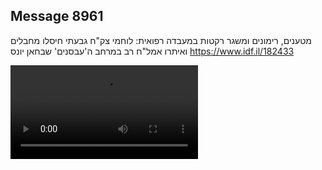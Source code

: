 ## Message 8961

מטענים, רימונים ומשגר רקטות במעבדה רפואית:
לוחמי צק"ח גבעתי חיסלו מחבלים ואיתרו אמל"ח רב במרחב ה'עבסנים' שבחאן יונס
https://www.idf.il/182433

![Video](8961/8961_media.mp4)
